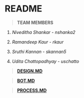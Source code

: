 # README

> **TEAM MEMBERS**

 1. *Niveditha Shankar - nshanka2*

 2. *Ramandeep Kaur - rkaur*

 3. *Sruthi Kannan - skannan5*

 4. *Udita Chattopadhyay - uschatto*
 
> [**DESIGN.MD**](https://github.ncsu.edu/csc510-fall2019/CSC510-8/blob/master/Design.md)

> [**BOT.MD**](https://github.ncsu.edu/csc510-fall2019/CSC510-8/blob/master/Bot.md)

> [**PROCESS.MD**](https://github.ncsu.edu/csc510-fall2019/CSC510-8/blob/master/PROCESS.md)
